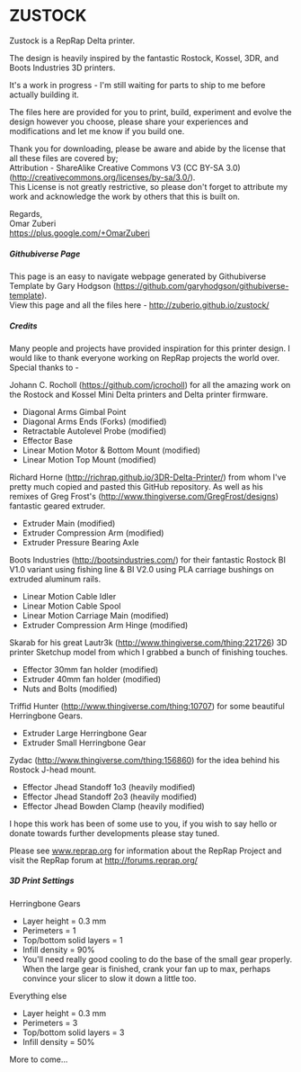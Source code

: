 ZUSTOCK
===

Zustock is a RepRap Delta printer.

The design is heavily inspired by the fantastic Rostock, Kossel, 3DR, and Boots Industries 3D printers.

It's a work in progress - I'm still waiting for parts to ship to me before actually building it.

The files here are provided for you to print, build, experiment and evolve the design however you choose, please share your experiences and modifications and let me know if you build one.

Thank you for downloading, please be aware and abide by the license that all these files are covered by;<br/>
Attribution - ShareAlike Creative Commons V3 (CC BY-SA 3.0)(http://creativecommons.org/licenses/by-sa/3.0/).<br/>
This License is not greatly restrictive, so please don't forget to attribute my work and acknowledge the work by others that this is built on.

Regards,<br/>
Omar Zuberi<br/>
https://plus.google.com/+OmarZuberi

##### Githubiverse Page
This page is an easy to navigate webpage generated by Githubiverse Template by Gary Hodgson (https://github.com/garyhodgson/githubiverse-template).<br/>
View this page and all the files here - http://zuberio.github.io/zustock/

##### Credits
Many people and projects have provided inspiration for this printer design. I would like to thank everyone working on RepRap projects the world over. 
Special thanks to - 

Johann C. Rocholl (https://github.com/jcrocholl) for all the amazing work on the Rostock and Kossel Mini Delta printers and Delta printer firmware.<br/>
- Diagonal Arms Gimbal Point<br/>
- Diagonal Arms Ends (Forks) (modified)<br/>
- Retractable Autolevel Probe (modified)<br/>
- Effector Base<br/>
- Linear Motion Motor & Bottom Mount (modified)<br/>
- Linear Motion Top Mount (modified)<br/>

Richard Horne (http://richrap.github.io/3DR-Delta-Printer/) from whom I've pretty much copied and pasted this GitHub repository. As well as his remixes of Greg Frost's (http://www.thingiverse.com/GregFrost/designs) fantastic geared extruder.<br/>
- Extruder Main (modified)<br/>
- Extruder Compression Arm (modified)<br/>
- Extruder Pressure Bearing Axle<br/>

Boots Industries (http://bootsindustries.com/) for their fantastic Rostock BI V1.0 variant using fishing line & BI V2.0 using PLA carriage bushings on extruded aluminum rails.<br/>
- Linear Motion Cable Idler<br/>
- Linear Motion Cable Spool<br/>
- Linear Motion Carriage Main (modified)<br/>
- Extruder Compression Arm Hinge (modified)<br/>

Skarab for his great Lautr3k (http://www.thingiverse.com/thing:221726) 3D printer Sketchup model from which I grabbed a bunch of finishing touches.<br/>
- Effector 30mm fan holder (modified)<br/>
- Extruder 40mm fan holder (modified)<br/>
- Nuts and Bolts (modified)<br/>

Triffid Hunter (http://www.thingiverse.com/thing:10707) for some beautiful Herringbone Gears.<br/>
- Extruder Large Herringbone Gear<br/>
- Extruder Small Herringbone Gear<br/>

Zydac (http://www.thingiverse.com/thing:156860) for the idea behind his Rostock J-head mount.<br/>
- Effector Jhead Standoff 1o3 (heavily modified)<br/>
- Effector Jhead Standoff 2o3 (heavily modified)<br/>
- Effector Jhead Bowden Clamp (heavily modified)<br/>

I hope this work has been of some use to you, if you wish to say hello or donate towards further developments please stay tuned.

Please see www.reprap.org for information about the RepRap Project and visit the RepRap forum at http://forums.reprap.org/

##### 3D Print Settings
Herringbone Gears<br/>
- Layer height = 0.3 mm<br/>
- Perimeters = 1<br/>
- Top/bottom solid layers = 1<br/>
- Infill density = 90% <br/>
- You'll need really good cooling to do the base of the small gear properly. When the large gear is finished, crank your fan up to max, perhaps convince your slicer to slow it down a little too.<br/>

Everything else<br/>
- Layer height = 0.3 mm<br/>
- Perimeters = 3<br/>
- Top/bottom solid layers = 3<br/>
- Infill density = 50% <br/>

More to come...
